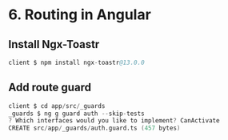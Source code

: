 # 6. Routing in Angular

## Install Ngx-Toastr
```s
client $ npm install ngx-toastr@13.0.0
```

## Add route guard
```s
client $ cd app/src/_guards
_guards $ ng g guard auth --skip-tests
? Which interfaces would you like to implement? CanActivate
CREATE src/app/_guards/auth.guard.ts (457 bytes)
```